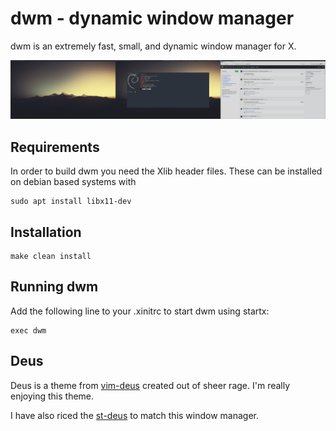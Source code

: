 # dwm - dynamic window manager
dwm is an extremely fast, small, and dynamic window manager for X.

![Dynamic Window Manager](dwm.png)

## Requirements
In order to build dwm you need the Xlib header files. These can be installed on
debian based systems with
```
sudo apt install libx11-dev
```

## Installation
```
make clean install
```

## Running dwm
Add the following line to your .xinitrc to start dwm using startx:
```
exec dwm
```

## Deus
Deus is a theme from [vim-deus](https://github.com/ajmwagar/vim-deus) created
out of sheer rage. I'm really enjoying this theme.

I have also riced the [st-deus](https://github.com/DevonMorris/st-deus) to match
this window manager.
